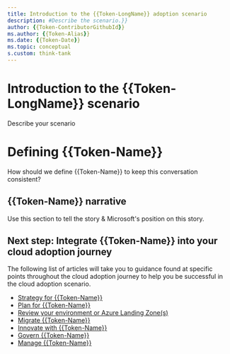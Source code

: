 ```yaml
---
title: Introduction to the {{Token-LongName}} adoption scenario
description: #Describe the scenario.}}
author: {{Token-ContributorGithubId}}
ms.author: {{Token-Alias}}
ms.date: {{Token-Date}}
ms.topic: conceptual
s.custom: think-tank
---
```


# Introduction to the {{Token-LongName}} scenario

Describe your scenario

# Defining {{Token-Name}}

How should we define {{Token-Name}} to keep this conversation consistent?

## {{Token-Name}} narrative

Use this section to tell the story & Microsoft's position on this story.

## Next step: Integrate {{Token-Name}} into your cloud adoption journey

The following list of articles will take you to guidance found at specific points throughout the cloud adoption journey to help you be successful in the cloud adoption scenario.

- [Strategy for {{Token-Name}}](./strategy.md)
- [Plan for {{Token-Name}}](./plan.md)
- [Review your environment or Azure Landing Zone(s)](./ready.md)
- [Migrate {{Token-Name}}](./migrate.md)
- [Innovate with {{Token-Name}}](./innovate.md)
- [Govern {{Token-Name}}](./govern.md)
- [Manage {{Token-Name}}](./manage.md)